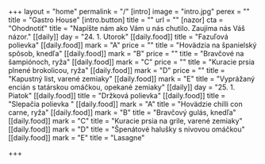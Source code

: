 +++
layout = "home"
permalink = "/"
[intro]
image = "intro.jpg"
perex = ""
title = "Gastro House"
[intro.button]
title = ""
url = ""
[nazor]
cta = "Ohodnotiť"
title = "Napíšte nám ako Vám u nás chutilo. Zaujíma nás Váš názor."
[[daily]]
day = "24. 1. Utorok"
[[daily.food]]
title = "Fazuľová polievka"
[[daily.food]]
mark = "A"
price = ""
title = "Hovädzia na španielský spôsob, knedľa"
[[daily.food]]
mark = "B"
price = ""
title = "Bravčové na šampiónoch, ryža"
[[daily.food]]
mark = "C"
price = ""
title = "Kuracie prsia plnené brokolicou, ryža"
[[daily.food]]
mark = "D"
price = ""
title = "Kapustný list, varené zemiaky"
[[daily.food]]
mark = "E"
title = "Vyprážaný encián s tatárskou omáčkou, opekané zemiaky"
[[daily]]
day = "25. 1. Piatok"
[[daily.food]]
title = "Držková polievka"
[[daily.food]]
title = "Slepačia polievka "
[[daily.food]]
mark = "A"
title = "Hovädzie chilli con carne, ryža"
[[daily.food]]
mark = "B"
title = "Bravčový gulás, knedľa"
[[daily.food]]
mark = "C"
title = "Kuracie prsia na grile, varené zemiaky"
[[daily.food]]
mark = "D"
title = "Špenátové halušky s nivovou omáčkou"
[[daily.food]]
mark = "E"
title = "Lasagne"

+++

